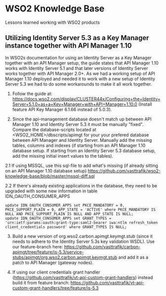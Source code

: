 # WSO2 Knowledge Base
Lessons learned working with WSO2 products

## Utilizing Identity Server 5.3 as a Key Manager instance together with API Manager 1.10
In WSO2s documentation for using an Identity Server as a Key Manager together with an API Manager setup, the guide states that API Manager 1.10 works with Identity Server 5.1 and that later versions of Identity Server works together with API Manager 2.0+.
As we had a working setup of API Manager 1.10 deployed and needed it to work with a new setup of Identity Server 5.3 we had to do some workarounds to make it all work together.

1. Follow the guide at: https://docs.wso2.com/display/CLUSTER44x/Configuring+the+Identity+Server+5.1.0+as+a+Key+Manager+with+API+Manager+1.10.0 (Install feature API Key Manager 6.1.66 instead of 5.0.3).

2. Since the api-management database doesn't match up between API Manager 1.10 and Identity Server 5.3 it must be manually "fixed".
Compare the database-scripts located at <WSO2_HOME>/dbscripts/apimgt for your your prefered database between API Manager and Identity Server. Manually add the missing tables, columns and indexes (if starting from an API Manager 1.10 database setup. If starting from an Identity Server 5.3 database setup, add the missing initial insert values to the tables).

  2.1 If using MSSQL, use this sql-file to add what's missing (if already sitting on an API Manager 1.10 database setup) https://github.com/vasttrafik/wso2-knowledge-base/blob/master/mssql-diff.sql
  
  2.2 If there's already existing applications in the database, they need to be upgraded with some new information in table IDN_OAUTH_CONSUMER_APPS
  ```
  update IDN_OAUTH_CONSUMER_APPS set PKCE_MANDATORY = 0, PKCE_SUPPORT_PLAIN = 0, APP_STATE = 'ACTIVE' where PKCE_MANDATORY IS NULL AND PKCE_SUPPORT_PLAIN IS NULL AND APP_STATE IS NULL;
  update IDN_OAUTH_CONSUMER_APPS set GRANT_TYPES = 'urn:ietf:params:oauth:grant-type:saml2-bearer iwa:ntlm refresh_token client_credentials password' where GRANT_TYPES IS NULL;
  ```

3. Build a new version of org.wso2.carbon.apimgt.keymgt.stub (since it needs to adhere to the Identity Server 5.3s key validation WSDL). Use our feature-branch here: https://github.com/vasttrafik/carbon-apimgt/tree/feature/is-5.3/service-stubs/apimgt/org.wso2.carbon.apimgt.keymgt.stub and add it as a patch to API Manager (gateway nodes).

4. If using our client credentials grant handler (https://github.com/vasttrafik/vt-api-custom-grant-handlers) instead build it from feature branch: https://github.com/vasttrafik/vt-api-custom-grant-handlers/tree/feature/is-5.3